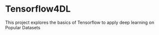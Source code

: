 # Tensorflow4DL
This project explores the basics of Tensorflow to apply deep learning on Popular Datasets
